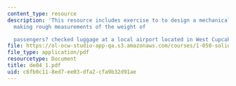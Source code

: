 ```yaml
---
content_type: resource
description: 'This resource includes exercise to to design a mechanical scale for
  making rough measurements of the weight of

  passengers? checked luggage at a local airport located in West Cupcake, Nevada.'
file: https://ol-ocw-studio-app-qa.s3.amazonaws.com/courses/1-050-solid-mechanics-fall-2004/c6fb0c118ed7ee03dfa2cfa9b32d91ae_de04_1.pdf
file_type: application/pdf
resourcetype: Document
title: de04_1.pdf
uid: c6fb0c11-8ed7-ee03-dfa2-cfa9b32d91ae
---
```

